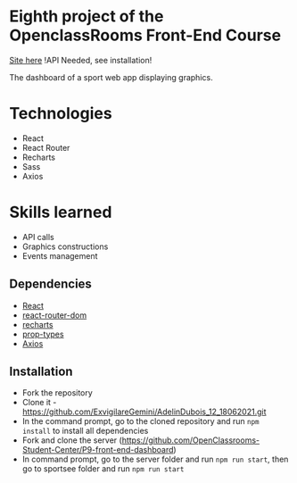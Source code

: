 # Eighth project of the OpenclassRooms Front-End Course

[Site here](https://exvigilaregemini.github.io/AdelinDubois_12_18062021/) !API Needed, see installation!

The dashboard of a sport web app displaying graphics.

# Technologies
 - React
 - React Router
 - Recharts
 - Sass
 - Axios

# Skills learned
 -  API calls
 -  Graphics constructions
 -  Events management

## Dependencies
- [React](https://reactjs.org/)
- [react-router-dom](https://reactrouter.com/web/guides/quick-start)
- [recharts](https://recharts.org/en-US)
- [prop-types](https://www.npmjs.com/package/prop-types)
- [Axios](https://github.com/axios/axios)

## Installation
- Fork the repository
- Clone it - https://github.com/ExvigilareGemini/AdelinDubois_12_18062021.git
- In the command prompt, go to the cloned repository and run `npm install` to install all dependencies
- Fork and clone the server (https://github.com/OpenClassrooms-Student-Center/P9-front-end-dashboard)
- In command prompt, go to the server folder and run `npm run start`, then go to sportsee folder and run `npm run start`
